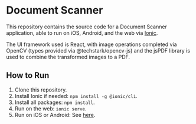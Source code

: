 # Document Scanner

This repository contains the source code for a Document Scanner application, able to run on iOS, Android, and the web via [Ionic](https://ionicframework.com/).

The UI framework used is React, with image operations completed via OpenCV (types provided via @techstark/opencv-js) and the jsPDF library is used to combine the transformed images to a PDF.

## How to Run

1) Clone this repository.
0) Install Ionic if needed: `npm install -g @ionic/cli`.
3) Install all packages: `npm install`.
4) Run on the web: `ionic serve`.
5) Run on iOS or Android: See [here](https://ionicframework.com/docs/building/running).
